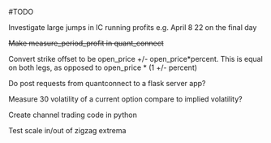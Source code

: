 
#TODO

Investigate large jumps in IC running profits e.g. April 8 22 on the final day

<s> Make measure_period_profit in quant_connect </s>

Convert strike offset to be open_price +/- open_price*percent. This is equal on both legs, 
as opposed to open_price * (1 +/-  percent)  

Do post requests from quantconnect to a flask server app?

Measure 30 volatility of a current option compare to implied volatility?

Create channel trading code in python

Test scale in/out of zigzag extrema